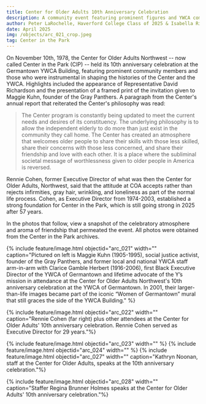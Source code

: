 ```yaml
---
title: Center for Older Adults 10th Anniversary Celebration
description: A community event featuring prominent figures and YWCA community members.
author: Peter LaRochelle, Haverford College Class of 2025 & Isabella Rivera, Bryn Mawr College Class of 2025
date: April 2025
img: /objects/arc_021_crop.jpeg
tag: Center in the Park
---
```


On November 10th, 1978, the Center for Older Adults Northwest -- now called Center in the Park (CIP) -- held its 10th anniversary celebration at the Germantown YWCA Building, featuring prominent community members and those who were instrumental in shaping the histories of the Center and the YWCA. Highlights included the appearance of Representative David Richardson and the presentation of a framed print of the invitation given to Maggie Kuhn, founder of the Gray Panthers. A paragraph from the Center's annual report that reiterated the Center's philosophy was read:

> The Center program is constantly being updated to meet the current needs and desires of its constituency. The underlying philosophy is to allow the independent elderly to do more than just exist in the community they call home. The Center has created an atmosphere that welcomes older people to share their skills with those less skilled, share their concerns with those less concerned, and share their friendship and love with each other. It is a place where the subliminal societal message of worthlessness given to older people in America is reversed. 

Rennie Cohen, former Executive Director of what was then the Center for Older Adults, Northwest, said that the attitude at COA accepts rather than rejects infirmities, gray hair, wrinkling, and loneliness as part of the normal life process. Cohen, as Executive Director from 1974-2003, established a strong foundation for Center in the Park, which is still going strong in 2025 after 57 years.

In the photos that follow, view a snapshot of the celebratory atmosphere and aroma of friendship that permeated the event. All photos were obtained from the Center in the Park archives.

{% include feature/image.html objectid="arc_021" width="" caption="Pictured on left is Maggie Kuhn (1905-1995), social justice activist, founder of the Gray Panthers, and former local and national YWCA staff arm-in-arm with Clarice Gamble Herbert (1916-2006), first Black Executive Director of the YWCA of Germantown and lifetime advocate of the Y’s mission in attendance at the Center for Older Adults Northwest's 10th anniversary celebration at the YWCA of Germantown. In 2001, their larger-than-life images became part of the iconic “Women of Germantown” mural that still graces the side of the YWCA Building." %}

{% include feature/image.html objectid="arc_022" width="" caption="Rennie Cohen (far right) plus other attendees at the Center for Older Adults' 10th anniversary celebration. Rennie Cohen served as Executive Director for 29 years."%}


{% include feature/image.html objectid="arc_023" width="" %}
{% include feature/image.html objectid="arc_024" width="" %}
{% include feature/image.html objectid="arc_027" width="" caption="Kathryn Noonan, staff at the Center for Older Adults, speaks at the 10th anniversary celebration."%}

{% include feature/image.html objectid="arc_028" width="" caption="Staffer Regina Brunner Holmes speaks at the Center for Older Adults' 10th anniversary celebration."%}

